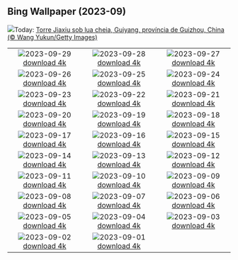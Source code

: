 ## Bing Wallpaper (2023-09)
![](https://www.bing.com/th?id=OHR.GuiyangMoon_PT-BR6803105528_UHD.jpg&w=1000)Today: [Torre Jiaxiu sob lua cheia, Guiyang, província de Guizhou, China (© Wang Yukun/Getty Images)](https://www.bing.com/th?id=OHR.GuiyangMoon_PT-BR6803105528_UHD.jpg)

|      |      |      |
| :----: | :----: | :----: |
|![](https://www.bing.com/th?id=OHR.MaritimeDay_PT-BR6479092304_UHD.jpg&pid=hp&w=384&h=216&rs=1&c=4)2023-09-29 [download 4k](https://www.bing.com/th?id=OHR.MaritimeDay_PT-BR6479092304_UHD.jpg)|![](https://www.bing.com/th?id=OHR.CapriKrupp_PT-BR6134486389_UHD.jpg&pid=hp&w=384&h=216&rs=1&c=4)2023-09-28 [download 4k](https://www.bing.com/th?id=OHR.CapriKrupp_PT-BR6134486389_UHD.jpg)|![](https://www.bing.com/th?id=OHR.LightStationSP_PT-BR9699969670_UHD.jpg&pid=hp&w=384&h=216&rs=1&c=4)2023-09-27 [download 4k](https://www.bing.com/th?id=OHR.LightStationSP_PT-BR9699969670_UHD.jpg)|
|![](https://www.bing.com/th?id=OHR.GlacierBayOtter_PT-BR5509451113_UHD.jpg&pid=hp&w=384&h=216&rs=1&c=4)2023-09-26 [download 4k](https://www.bing.com/th?id=OHR.GlacierBayOtter_PT-BR5509451113_UHD.jpg)|![](https://www.bing.com/th?id=OHR.FraserRiverBC_PT-BR4935224274_UHD.jpg&pid=hp&w=384&h=216&rs=1&c=4)2023-09-25 [download 4k](https://www.bing.com/th?id=OHR.FraserRiverBC_PT-BR4935224274_UHD.jpg)|![](https://www.bing.com/th?id=OHR.CottonwoodCanyon_PT-BR2979568032_UHD.jpg&pid=hp&w=384&h=216&rs=1&c=4)2023-09-24 [download 4k](https://www.bing.com/th?id=OHR.CottonwoodCanyon_PT-BR2979568032_UHD.jpg)|
|![](https://www.bing.com/th?id=OHR.ShamwariRhino_PT-BR2578968454_UHD.jpg&pid=hp&w=384&h=216&rs=1&c=4)2023-09-23 [download 4k](https://www.bing.com/th?id=OHR.ShamwariRhino_PT-BR2578968454_UHD.jpg)|![](https://www.bing.com/th?id=OHR.BrazilCopaiba_PT-BR7420293329_UHD.jpg&pid=hp&w=384&h=216&rs=1&c=4)2023-09-22 [download 4k](https://www.bing.com/th?id=OHR.BrazilCopaiba_PT-BR7420293329_UHD.jpg)|![](https://www.bing.com/th?id=OHR.ArkadiaPark_PT-BR4736119356_UHD.jpg&pid=hp&w=384&h=216&rs=1&c=4)2023-09-21 [download 4k](https://www.bing.com/th?id=OHR.ArkadiaPark_PT-BR4736119356_UHD.jpg)|
|![](https://www.bing.com/th?id=OHR.OktoberfestWorkers_PT-BR4293032455_UHD.jpg&pid=hp&w=384&h=216&rs=1&c=4)2023-09-20 [download 4k](https://www.bing.com/th?id=OHR.OktoberfestWorkers_PT-BR4293032455_UHD.jpg)|![](https://www.bing.com/th?id=OHR.MilkyWayPortugal_PT-BR3876107182_UHD.jpg&pid=hp&w=384&h=216&rs=1&c=4)2023-09-19 [download 4k](https://www.bing.com/th?id=OHR.MilkyWayPortugal_PT-BR3876107182_UHD.jpg)|![](https://www.bing.com/th?id=OHR.PiuvaRosa_PT-BR7653122974_UHD.jpg&pid=hp&w=384&h=216&rs=1&c=4)2023-09-18 [download 4k](https://www.bing.com/th?id=OHR.PiuvaRosa_PT-BR7653122974_UHD.jpg)|
|![](https://www.bing.com/th?id=OHR.SplugenPass_PT-BR0721190806_UHD.jpg&pid=hp&w=384&h=216&rs=1&c=4)2023-09-17 [download 4k](https://www.bing.com/th?id=OHR.SplugenPass_PT-BR0721190806_UHD.jpg)|![](https://www.bing.com/th?id=OHR.GlenariffForest_PT-BR9967588359_UHD.jpg&pid=hp&w=384&h=216&rs=1&c=4)2023-09-16 [download 4k](https://www.bing.com/th?id=OHR.GlenariffForest_PT-BR9967588359_UHD.jpg)|![](https://www.bing.com/th?id=OHR.MongoliaHorses_PT-BR8973116827_UHD.jpg&pid=hp&w=384&h=216&rs=1&c=4)2023-09-15 [download 4k](https://www.bing.com/th?id=OHR.MongoliaHorses_PT-BR8973116827_UHD.jpg)|
|![](https://www.bing.com/th?id=OHR.HemakutaHill_PT-BR7948471719_UHD.jpg&pid=hp&w=384&h=216&rs=1&c=4)2023-09-14 [download 4k](https://www.bing.com/th?id=OHR.HemakutaHill_PT-BR7948471719_UHD.jpg)|![](https://www.bing.com/th?id=OHR.NorthSeaStairs_PT-BR3028511993_UHD.jpg&pid=hp&w=384&h=216&rs=1&c=4)2023-09-13 [download 4k](https://www.bing.com/th?id=OHR.NorthSeaStairs_PT-BR3028511993_UHD.jpg)|![](https://www.bing.com/th?id=OHR.MarathonMedoc_PT-BR1559256786_UHD.jpg&pid=hp&w=384&h=216&rs=1&c=4)2023-09-12 [download 4k](https://www.bing.com/th?id=OHR.MarathonMedoc_PT-BR1559256786_UHD.jpg)|
|![](https://www.bing.com/th?id=OHR.WalrusSvalbard_PT-BR0496764214_UHD.jpg&pid=hp&w=384&h=216&rs=1&c=4)2023-09-11 [download 4k](https://www.bing.com/th?id=OHR.WalrusSvalbard_PT-BR0496764214_UHD.jpg)|![](https://www.bing.com/th?id=OHR.AyutthayaTemple_PT-BR9714434694_UHD.jpg&pid=hp&w=384&h=216&rs=1&c=4)2023-09-10 [download 4k](https://www.bing.com/th?id=OHR.AyutthayaTemple_PT-BR9714434694_UHD.jpg)|![](https://www.bing.com/th?id=OHR.BathCircus_PT-BR8962736983_UHD.jpg&pid=hp&w=384&h=216&rs=1&c=4)2023-09-09 [download 4k](https://www.bing.com/th?id=OHR.BathCircus_PT-BR8962736983_UHD.jpg)|
|![](https://www.bing.com/th?id=OHR.MonumentoIpiranga_PT-BR4832546243_UHD.jpg&pid=hp&w=384&h=216&rs=1&c=4)2023-09-08 [download 4k](https://www.bing.com/th?id=OHR.MonumentoIpiranga_PT-BR4832546243_UHD.jpg)|![](https://www.bing.com/th?id=OHR.CreteHarbor_PT-BR1581901908_UHD.jpg&pid=hp&w=384&h=216&rs=1&c=4)2023-09-07 [download 4k](https://www.bing.com/th?id=OHR.CreteHarbor_PT-BR1581901908_UHD.jpg)|![](https://www.bing.com/th?id=OHR.MountSegla_PT-BR1076909696_UHD.jpg&pid=hp&w=384&h=216&rs=1&c=4)2023-09-06 [download 4k](https://www.bing.com/th?id=OHR.MountSegla_PT-BR1076909696_UHD.jpg)|
|![](https://www.bing.com/th?id=OHR.BourgesMarsh_PT-BR0624704700_UHD.jpg&pid=hp&w=384&h=216&rs=1&c=4)2023-09-05 [download 4k](https://www.bing.com/th?id=OHR.BourgesMarsh_PT-BR0624704700_UHD.jpg)|![](https://www.bing.com/th?id=OHR.ManhattanAerial_PT-BR8149904534_UHD.jpg&pid=hp&w=384&h=216&rs=1&c=4)2023-09-04 [download 4k](https://www.bing.com/th?id=OHR.ManhattanAerial_PT-BR8149904534_UHD.jpg)|![](https://www.bing.com/th?id=OHR.TinyHummer_PT-BR7642539069_UHD.jpg&pid=hp&w=384&h=216&rs=1&c=4)2023-09-03 [download 4k](https://www.bing.com/th?id=OHR.TinyHummer_PT-BR7642539069_UHD.jpg)|
|![](https://www.bing.com/th?id=OHR.TurkeyTailMush_PT-BR7169836000_UHD.jpg&pid=hp&w=384&h=216&rs=1&c=4)2023-09-02 [download 4k](https://www.bing.com/th?id=OHR.TurkeyTailMush_PT-BR7169836000_UHD.jpg)|![](https://www.bing.com/th?id=OHR.IronwoodCactus_PT-BR6649967427_UHD.jpg&pid=hp&w=384&h=216&rs=1&c=4)2023-09-01 [download 4k](https://www.bing.com/th?id=OHR.IronwoodCactus_PT-BR6649967427_UHD.jpg)|